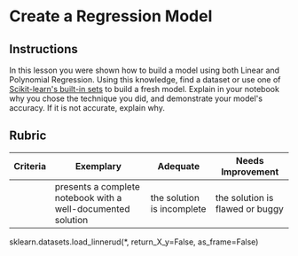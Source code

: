 # Create a Regression Model

## Instructions

In this lesson you were shown how to build a model using both Linear and Polynomial Regression. Using this knowledge, find a dataset or use one of [Scikit-learn&#39;s built-in sets](https://scikit-learn.org/stable/datasets/toy_dataset.html) to build a fresh model. Explain in your notebook why you chose the technique you did, and demonstrate your model's accuracy. If it is not accurate, explain why.

## Rubric

| Criteria | Exemplary                                                    | Adequate                   | Needs Improvement               |
| -------- | ------------------------------------------------------------ | -------------------------- | ------------------------------- |
|          | presents a complete notebook with a well-documented solution | the solution is incomplete | the solution is flawed or buggy |

sklearn.datasets.load_linnerud(*, return_X_y=False, as_frame=False)

